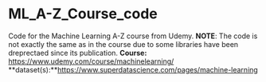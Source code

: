 # ML_A-Z_Course_code
 Code for the Machine Learning A-Z course from Udemy.
 **NOTE**: The code is not exactly the same as in the course due to some libraries have been dreprectaed since its publication.
 **Course:** https://www.udemy.com/course/machinelearning/
 **dataset(s):**https://www.superdatascience.com/pages/machine-learning
